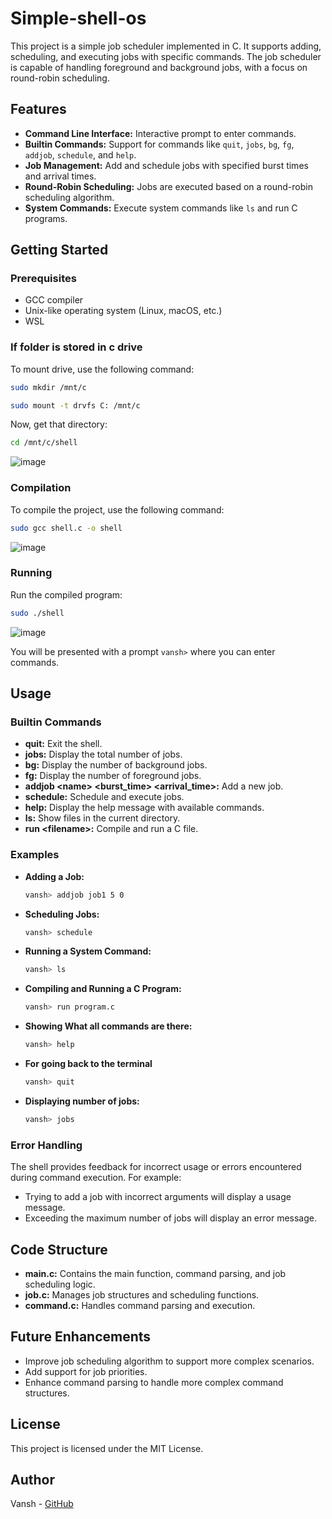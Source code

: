 # Simple-shell-os

This project is a simple job scheduler implemented in C. It supports adding, scheduling, and executing jobs with specific commands. The job scheduler is capable of handling foreground and background jobs, with a focus on round-robin scheduling.

## Features

- **Command Line Interface:** Interactive prompt to enter commands.
- **Builtin Commands:** Support for commands like `quit`, `jobs`, `bg`, `fg`, `addjob`, `schedule`, and `help`.
- **Job Management:** Add and schedule jobs with specified burst times and arrival times.
- **Round-Robin Scheduling:** Jobs are executed based on a round-robin scheduling algorithm.
- **System Commands:** Execute system commands like `ls` and run C programs.

## Getting Started

### Prerequisites

- GCC compiler
- Unix-like operating system (Linux, macOS, etc.)
- WSL

### If folder is stored in c drive

To mount drive, use the following command:

```bash
sudo mkdir /mnt/c
```
```bash
sudo mount -t drvfs C: /mnt/c
```
Now, get that directory:

```bash
cd /mnt/c/shell
```

![image](https://github.com/vansh-seth/Simple-shell-os/assets/111755254/855bc18e-1870-474e-99cc-bc7ac7a7716b)

### Compilation

To compile the project, use the following command:

```bash
sudo gcc shell.c -o shell 
```

![image](https://github.com/vansh-seth/Simple-shell-os/assets/111755254/2c992101-77ca-40e2-9312-c12d804b5f2c)

### Running

Run the compiled program:

```bash
sudo ./shell
```
![image](https://github.com/vansh-seth/Simple-shell-os/assets/111755254/bafc72c8-8761-4bea-88ff-af2b77b77e71)

You will be presented with a prompt `vansh>` where you can enter commands.

## Usage

### Builtin Commands

- **quit:** Exit the shell.
- **jobs:** Display the total number of jobs.
- **bg:** Display the number of background jobs.
- **fg:** Display the number of foreground jobs.
- **addjob \<name> \<burst_time> \<arrival_time>:** Add a new job.
- **schedule:** Schedule and execute jobs.
- **help:** Display the help message with available commands.
- **ls:** Show files in the current directory.
- **run \<filename>:** Compile and run a C file.

### Examples

- **Adding a Job:**

  ```bash
  vansh> addjob job1 5 0
  ```

- **Scheduling Jobs:**

  ```bash
  vansh> schedule
  ```

- **Running a System Command:**

  ```bash
  vansh> ls
  ```

- **Compiling and Running a C Program:**

  ```bash
  vansh> run program.c
  ```

- **Showing What all commands are there:**

  ```bash
  vansh> help
  ```

- **For going back to the terminal**

  ```bash
  vansh> quit
  ```
- **Displaying number of jobs:**

  ```bash
  vansh> jobs
  ```

### Error Handling

The shell provides feedback for incorrect usage or errors encountered during command execution. For example:

- Trying to add a job with incorrect arguments will display a usage message.
- Exceeding the maximum number of jobs will display an error message.

## Code Structure

- **main.c:** Contains the main function, command parsing, and job scheduling logic.
- **job.c:** Manages job structures and scheduling functions.
- **command.c:** Handles command parsing and execution.

## Future Enhancements

- Improve job scheduling algorithm to support more complex scenarios.
- Add support for job priorities.
- Enhance command parsing to handle more complex command structures.

## License

This project is licensed under the MIT License.

## Author

Vansh - [GitHub](https://github.com/vansh-seth)

